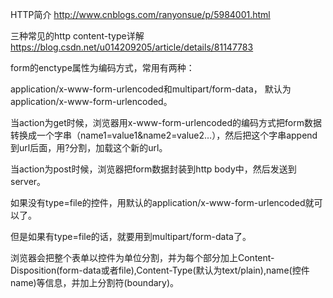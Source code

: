 HTTP简介
http://www.cnblogs.com/ranyonsue/p/5984001.html

三种常见的http content-type详解
https://blog.csdn.net/u014209205/article/details/81147783




form的enctype属性为编码方式，常用有两种：

application/x-www-form-urlencoded和multipart/form-data， 
默认为application/x-www-form-urlencoded。

当action为get时候，浏览器用x-www-form-urlencoded的编码方式把form数据转换成一个字串（name1=value1&name2=value2…），然后把这个字串append到url后面，用?分割，加载这个新的url。

当action为post时候，浏览器把form数据封装到http body中，然后发送到server。

如果没有type=file的控件，用默认的application/x-www-form-urlencoded就可以了。

但是如果有type=file的话，就要用到multipart/form-data了。

浏览器会把整个表单以控件为单位分割，并为每个部分加上Content-Disposition(form-data或者file),Content-Type(默认为text/plain),name(控件name)等信息，并加上分割符(boundary)。

